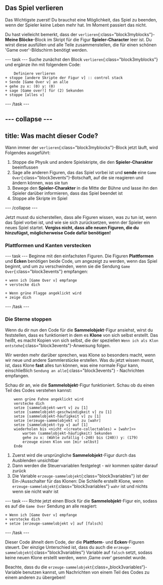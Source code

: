 ## Das Spiel verlieren

Das Wichtigste zuerst! Du brauchst eine Möglichkeit, das Spiel zu beenden, wenn der Spieler keine Leben mehr hat. Im Moment passiert das nicht.

Du hast vielleicht bemerkt, dass der `verlieren`{:class="block3myblocks"}-**Meine Blöcke**-Block im Skript für die Figur **Spieler-Character** leer ist. Du wirst diese ausfüllen und alle Teile zusammenstellen, die für einen schönen 'Game over'-Bildschirm benötigt werden.

\--- task \--- Suche zunächst den Block `verlieren`{:class="block3myblocks"} und ergänze ihn mit folgendem Code:

```blocks3
    Definiere verlieren
+ stoppe [andere Skripte der Figur v] :: control stack
+ Sende [Game Over v] an alle
+ gehe zu x: (0) y: (0)
+ sage [Game over!] für (2) Sekunden
+ stoppe [alles v]
```

\--- /task \---

## \--- collapse \---

## title: Was macht dieser Code?

Wann immer der `verlieren`{:class="block3myblocks"}-Block jetzt läuft, wird Folgendes ausgeführt:

1. Stoppe die Physik und andere Spielskripte, die den **Spieler-Charakter** beeinflussen
2. Sage alle anderen Figuren, das das Spiel vorbei ist und **sende** eine `Game Over`{:class="block3events"}-Botschaft, auf die sie reagieren und ändern können, was sie tun
3. Bewege den **Spieler-Charakter** in die Mitte der Bühne und lasse ihn den Spieler darüber informieren, dass das Spiel beendet ist
4. Stoppe alle Skripte im Spiel

\--- /collapse \---

Jetzt musst du sicherstellen, dass alle Figuren wissen, was zu tun ist, wenn das Spiel vorbei ist, und wie sie sich zurücksetzen, wenn der Spieler ein neues Spiel startet. **Vergiss nicht, dass alle neuen Figuren, die du hinzufügst, möglicherweise Code dafür benötigen!**

### Plattformen und Kanten verstecken

\--- task \--- Beginne mit den einfachsten Figuren. Die Figuren **Plattformen** und **Ecken** benötigen beide Code, um angezeigt zu werden, wenn das Spiel beginnt, und um zu verschwinden, wenn sie die Sendung `Game Over`{:class="block3events"} empfangen:

```blocks3
+ wenn ich [Game Over v] empfange
+ verstecke dich
```

```blocks3
+ Wenn grüne Flagge angeklickt wird
+ zeige dich
```

\--- /task \---

### Die Sterne stoppen

Wenn du dir nun den Code für die **Sammelobjekt**-Figur ansiehst, wirst du feststellen, dass es funktioniert in dem es **Klone** von sich selbst erstellt. Das heißt, es macht Kopien von sich selbst, die der speziellen `Wenn ich als Klon entstehe`{:class="block3events"}-Anweisung folgen.

Wir werden mehr darüber sprechen, was Klone so besonders macht, wenn wir neue und andere Sammlerstücke erstellen. Was du jetzt wissen musst, ist, dass Klone **fast** alles tun können, was eine normale Figur kann, einschließlich `Sendung an alle`{:class="block3events"} - Nachrichten empfangen.

Schau dir an, wie die **Sammelobjekt**-Figur funktioniert. Schau ob du einen Teil des Codes verstehen kannst:

```blocks3
    wenn grüne Fahne angeklickt wird
    verstecke dich
    setze [sammelobjekt-wert v] zu [1]
    setze [sammelobjekt-geschwindigkeit v] zu [1]
    setze [sammelobjekt-häufigkeit v] zu [1]
    setze [erzeuge-sammelobjekt v] zu [wahr]
    setze [sammelobjekt-typ v] auf [1]
    wiederholen bis <nicht <(create-collectables) = [wahr]>> 
        warten (sammelobjekt-häufigkeit) Sekunden
        gehe zu x: (Wähle zufällig (-240) bis (240)) y: (179)
        erzeuge einen Klon von [mir selbst]
    Ende
```

1. Zuerst wird die ursprüngliche **Sammelobjekt**-Figur durch das Ausblenden unsichtbar
2. Dann werden die Steuervariablen festgelegt - wir kommen später darauf zurück
3. Die Variable `erzeuge-sammelobjekt`{:class="block3variables"} ist der Ein-/Ausschalter für das Klonen: Die Schleife erstellt Klone, wenn `erzeuge-sammelobjekt`{:class="block3variables"} `wahr` ist und nichts wenn sie nicht wahr ist

\--- task \--- Richte jetzt einen Block für die **Sammelobjekt**-Figur ein, sodass es auf die `Game Over` Sendung an alle reagiert:

```blocks3
+ Wenn ich [Game Over v] empfange
+ verstecke dich
+ setze [erzeuge-sammelobjekt v] auf [falsch]
```

\--- /task \---

Dieser Code ähnelt dem Code, der die **Plattform**- und **Ecken**-Figuren steuert. Der einzige Unterschied ist, dass du auch die `erzeuge-sammelobjekt`{:class="block3variables"} Variable auf `falsch` setzt, sodass keine neuen Klone erstellt werden, wenn ‚Game over‘ gesendet wurde.

Beachte, dass du die `erzeuge-sammelobjekt`{:class=„block3variables“}-Variable benutzen kannst, um Nachrichten von einem Teil des Codes zu einem anderen zu übergeben!